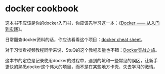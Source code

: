 docker cookbook
=======
这本书不应该是你的docker入门书，你应该先学习这一本：《[Docker —— 从入门到实践](https://www.gitbook.com/book/yeasy/docker_practice/details)》。

日常翻查docker资料的话，你应该看看这个项目：[docker cheat sheet](https://github.com/wsargent/docker-cheat-sheet)。

对于习惯看视频教程同学来说，StuQ的这个教程质量也不错：[Docker实战之旅](http://www.stuq.org/course/detail/1011)。

这本书的定位是记录使用docker的过程中，遇到的坑和一些常见的误区，让新手更快的熟悉docker这个伟大的项目，而不是在某些地方卡壳，失去学习的激情。
